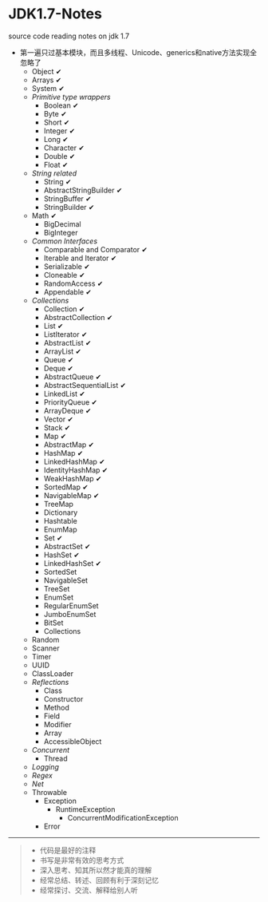 JDK1.7-Notes
============

source code reading notes on jdk 1.7

- 第一遍只过基本模块，而且多线程、Unicode、generics和native方法实现全忽略了
    - Object &#10004;
    - Arrays &#10004;
    - System &#10004;
    - *Primitive type wrappers*
        - Boolean &#10004;
        - Byte &#10004;
        - Short &#10004;
        - Integer &#10004;
        - Long &#10004;
        - Character &#10004;
        - Double &#10004;
        - Float &#10004;
    - *String related*
        - String &#10004;
        - AbstractStringBuilder &#10004;
        - StringBuffer &#10004;
        - StringBuilder &#10004;
    - Math &#10004;
        - BigDecimal
        - BigInteger
    - *Common Interfaces*
        - Comparable and Comparator &#10004;
        - Iterable and Iterator &#10004;
        - Serializable &#10004;
        - Cloneable &#10004;
        - RandomAccess &#10004;
        - Appendable &#10004;
    - *Collections*
        - Collection &#10004;
        - AbstractCollection &#10004;
        - List &#10004;
        - ListIterator &#10004;
        - AbstractList &#10004;
        - ArrayList &#10004;
        - Queue &#10004;
        - Deque &#10004;
        - AbstractQueue &#10004;
        - AbstractSequentialList &#10004;
        - LinkedList &#10004;
        - PriorityQueue &#10004;
        - ArrayDeque &#10004;
        - Vector &#10004;
        - Stack &#10004;
        - Map &#10004;
        - AbstractMap &#10004;
        - HashMap &#10004;
        - LinkedHashMap &#10004;
        - IdentityHashMap &#10004;
        - WeakHashMap &#10004;
        - SortedMap &#10004;
        - NavigableMap &#10004;
        - TreeMap
        - Dictionary
        - Hashtable
        - EnumMap
        - Set &#10004;
        - AbstractSet &#10004;
        - HashSet &#10004;
        - LinkedHashSet &#10004;
        - SortedSet
        - NavigableSet
        - TreeSet
        - EnumSet
        - RegularEnumSet
        - JumboEnumSet
        - BitSet
        - Collections
    - Random
    - Scanner
    - Timer
    - UUID
    - ClassLoader
    - *Reflections*
        - Class
        - Constructor
        - Method
        - Field
        - Modifier
        - Array
        - AccessibleObject
    - *Concurrent*
        - Thread
    - *Logging*
    - *Regex*
    - *Net*
    - Throwable
        - Exception
            - RuntimeException   
                - ConcurrentModificationException
        - Error

-----

> - 代码是最好的注释
> - 书写是非常有效的思考方式
> - 深入思考、知其所以然才能真的理解
> - 经常总结、转述、回顾有利于深刻记忆
> - 经常探讨、交流、解释给别人听

